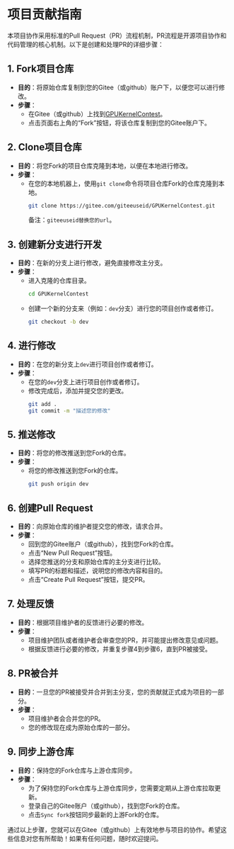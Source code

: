# 项目贡献指南

本项目协作采用标准的Pull Request（PR）流程机制，PR流程是开源项目协作和代码管理的核心机制。以下是创建和处理PR的详细步骤：

## 1. Fork项目仓库
- **目的**：将原始仓库复制到您的Gitee（或github）账户下，以便您可以进行修改。
- **步骤**：
  - 在Gitee（或github）上找到[GPUKernelContest](https://gitee.com/ccf-ai-infra/GPUKernelContest)。
  - 点击页面右上角的“Fork”按钮，将该仓库复制到您的Gitee账户下。

## 2. Clone项目仓库
- **目的**：将您Fork的项目仓库克隆到本地，以便在本地进行修改。
- **步骤**：
  - 在您的本地机器上，使用`git clone`命令将项目仓库Fork的仓库克隆到本地。
    ```sh
    git clone https://gitee.com/giteeuseid/GPUKernelContest.git
    ```
    备注：`giteeuseid替换您的url`。


## 3. 创建新分支进行开发
- **目的**：在新的分支上进行修改，避免直接修改主分支。
- **步骤**：
  - 进入克隆的仓库目录。
    ```sh
    cd GPUKernelContest
    ```
  - 创建一个新的分支来（例如：`dev`分支）进行您的项目创作或者修订。
    ```sh
    git checkout -b dev
    ```

## 4. 进行修改
- **目的**：在您的新分支上`dev`进行项目创作或者修订。
- **步骤**：
  - 在您的`dev`分支上进行项目创作或者修订。
  - 修改完成后，添加并提交您的更改。
    ```sh
    git add .
    git commit -m "描述您的修改"
    ```

## 5. 推送修改
- **目的**：将您的修改推送到您Fork的仓库。
- **步骤**：
  - 将您的修改推送到您Fork的仓库。
    ```sh
    git push origin dev
    ```

## 6. 创建Pull Request
- **目的**：向原始仓库的维护者提交您的修改，请求合并。
- **步骤**：
  - 回到您的Gitee账户（或github），找到您Fork的仓库。
  - 点击“New Pull Request”按钮。
  - 选择您推送的分支和原始仓库的主分支进行比较。
  - 填写PR的标题和描述，说明您的修改内容和目的。
  - 点击“Create Pull Request”按钮，提交PR。

## 7. 处理反馈
- **目的**：根据项目维护者的反馈进行必要的修改。
- **步骤**：
  - 项目维护团队或者维护者会审查您的PR，并可能提出修改意见或问题。
  - 根据反馈进行必要的修改，并重复步骤4到步骤6，直到PR被接受。

## 8. PR被合并
- **目的**：一旦您的PR被接受并合并到主分支，您的贡献就正式成为项目的一部分。
- **步骤**：
  - 项目维护者会合并您的PR。
  - 您的修改现在成为原始仓库的一部分。

## 9. 同步上游仓库
- **目的**：保持您的Fork仓库与上游仓库同步。
- **步骤**：
  - 为了保持您的Fork仓库与上游仓库同步，您需要定期从上游仓库拉取更新。
  - 登录自己的Gitee账户（或github），找到您Fork的仓库。
  - 点击`Sync fork`按钮同步最新的上游Fork的仓库。

通过以上步骤，您就可以在Gitee（或github）上有效地参与项目的协作。希望这些信息对您有所帮助！如果有任何问题，随时欢迎提问。